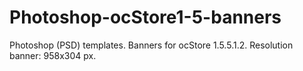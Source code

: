 # Photoshop-ocStore1-5-banners
Photoshop (PSD) templates. Banners for ocStore 1.5.5.1.2. Resolution banner: 958x304 px.
